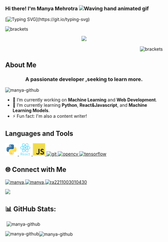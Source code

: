 ### Hi there! I'm Manya Mehrotra <img src="https://raw.githubusercontent.com/nixin72/nixin72/master/wave.gif" alt="Waving hand animated gif" height="45" width="45" />

[![Typing SVG](https://readme-typing-svg.demolab.com?font=Dancing+Script&size=30&pause=1000&color=F7831B&center=true&vCenter=true&random=false&width=435&lines=Welcome+to+my+Github+profile!;I'm+a+Machine+Learning+Enthusiast;And+a+FrontEnd+Developer!)](https://git.io/typing-svg)  

<p align="left">
<img src="https://user-images.githubusercontent.com/74038190/212284087-bbe7e430-757e-4901-90bf-4cd2ce3e1852.gif" alt="brackets" width="100"></p>
<p align="center">
<img src="https://www.google.com/url?sa=i&url=https%3A%2F%2Fwww.freepik.com%2Ffree-photos-vectors%2Ffuturistic-coding-wallpaper%2F5&psig=AOvVaw1Z2vBGwz-97KahAPJX9Ant&ust=1731783868370000&source=images&cd=vfe&opi=89978449&ved=0CBQQjRxqFwoTCOjE0uaD34kDFQAAAAAdAAAAABAE" width="600">
</p>
<p align="right">
<img src="https://user-images.githubusercontent.com/74038190/212284087-bbe7e430-757e-4901-90bf-4cd2ce3e1852.gif" alt="brackets" width="100"></p>

## About Me  
<h3 align="center">A passionate developer ,seeking to learn more.</h3>  

<p align="left"> <img src="https://komarev.com/ghpvc/?username=Manya0407&label=Profile%20views&color=0e75b6&style=flat" alt="manya-github" /> </p>  

- 🔭 I’m currently working on **Machine Learning** and **Web Development**.  
- 🌱 I’m currently learning **Python**, **React&Javascript**, and **Machine Learning Models**.    
- ⚡ Fun fact: I'm also a content writer!   

## Languages and Tools  
<p align="left"> 
  <a href="https://www.python.org" target="_blank" rel="noreferrer"> 
    <img src="https://raw.githubusercontent.com/devicons/devicon/master/icons/python/python-original.svg" alt="python" width="40" height="40"/> 
  </a> 
  <a href="https://reactjs.org/" target="_blank" rel="noreferrer"> 
    <img src="https://raw.githubusercontent.com/devicons/devicon/master/icons/react/react-original-wordmark.svg" alt="react" width="40" height="40"/> 
  </a> 
  <a href="https://developer.mozilla.org/en-US/docs/Web/JavaScript" target="_blank" rel="noreferrer"> 
    <img src="https://raw.githubusercontent.com/devicons/devicon/master/icons/javascript/javascript-original.svg" alt="javascript" width="40" height="40"/> 
  </a> 
  <a href="https://git-scm.com/" target="_blank" rel="noreferrer"> 
    <img src="https://www.vectorlogo.zone/logos/git-scm/git-scm-icon.svg" alt="git" width="40" height="40"/> 
  </a> 
  <a href="https://opencv.org/" target="_blank" rel="noreferrer"> 
    <img src="https://www.vectorlogo.zone/logos/opencv/opencv-icon.svg" alt="opencv" width="40" height="40"/> 
  </a> 
  <a href="https://www.tensorflow.org" target="_blank" rel="noreferrer"> 
    <img src="https://www.vectorlogo.zone/logos/tensorflow/tensorflow-icon.svg" alt="tensorflow" width="40" height="40"/> 
  </a> 
</p>  

## 🌐 Connect with Me  
<p align="left">  
  <a href="https://www.linkedin.com/in/manya-mehrotra-126556251/" target="blank">
    <img align="center" src="https://raw.githubusercontent.com/rahuldkjain/github-profile-readme-generator/master/src/images/icons/Social/linked-in-alt.svg" alt="manya" height="30" width="40" />
  </a>  
  <a href="https://twitter.com/manya" target="blank">
    <img align="center" src="https://raw.githubusercontent.com/rahuldkjain/github-profile-readme-generator/master/src/images/icons/Social/twitter.svg" alt="manya" height="30" width="40" />
  </a> 
  <a href="https://www.hackerrank.com/profile/RA2211003010399" target="blank"><img align="center" src="https://raw.githubusercontent.com/rahuldkjain/github-profile-readme-generator/master/src/images/icons/Social/hackerrank.svg" alt="ra2211003010430" height="30" width="40" /></a>
</p>  

<img src="https://raw.githubusercontent.com/abhisheknaiidu/abhisheknaiidu/master/code.gif" height="100">  

## 📊 GitHub Stats:  
<p>&nbsp;<img align="center" src="https://github-readme-stats.vercel.app/api?username=Manya0407&show_icons=true&theme=radical&locale=en" alt="manya-github" /></p>  

<p><img align="left" src="https://github-readme-stats.vercel.app/api/top-langs?username=Manya0407&show_icons=true&theme=tokyonight&locale=en&layout=compact" alt="manya-github" /></p>  

<p><img align="center" src="https://github-readme-streak-stats.herokuapp.com/?user=Manya0407&theme=highcontrast" alt="manya-github" /></p>  


